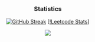 <div align="center">
  <h3>Statistics</h3>

  
  [![GitHub Streak](https://streak-stats.demolab.com?user=fchrgrib&theme=github-dark-blue)](https://git.io/streak-stats)
  [[!Leetcode Stats](https://leetcard.jacoblin.cool/fchrgrib?theme=dark&font=Padauk)]
  
  
  
  <p margin-top: 20px/>
  <p align="center">
  <a href="https://skillicons.dev">
    <img src="https://skillicons.dev/icons?i=java,kotlin,androidstudio,sqlite,py,go,git,github" />
  </a>
</p>

 
